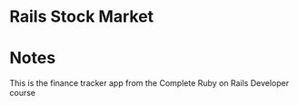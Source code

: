 # Rails Stock Market

# Notes
This is the finance tracker app from the Complete Ruby on Rails Developer course
